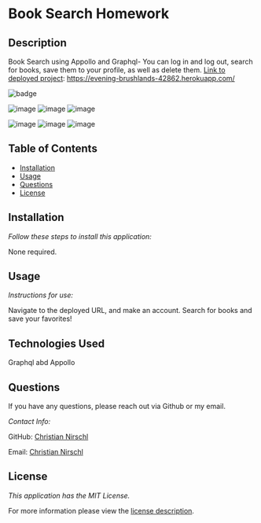# Book Search Homework

## Description

Book Search using Appollo and Graphql-  You can log in and log out, search for books, save them to your profile, as well as delete them. 
 [Link to deployed project]: https://evening-brushlands-42862.herokuapp.com/

![badge](https://img.shields.io/badge/license-MIT-green)

![image](https://user-images.githubusercontent.com/89895612/145359764-321294b6-c3d7-4ee2-85a0-137cc4baf7cb.png)
![image](https://user-images.githubusercontent.com/89895612/145359937-9efb5dce-452c-4e61-942b-1db6237049f6.png)
![image](https://user-images.githubusercontent.com/89895612/145360174-5b8f9741-4c0a-4a23-8fc2-2c3bb9d7d7b7.png)

![image](https://user-images.githubusercontent.com/89895612/145360370-26146c0f-fb58-4861-9377-38dc3f5a292e.png)
![image](https://user-images.githubusercontent.com/89895612/145360418-1c918a6e-4155-4eb0-911f-9a8518cb0bd3.png)
![image](https://user-images.githubusercontent.com/89895612/145361823-75393a2c-474d-472e-a30d-b86eabdfe47d.png)


## Table of Contents
  * [Installation](#installation)
  * [Usage](#usage)
  * [Questions](#questions)
  * [License](#license)
    
    
## Installation
    
  _Follow these steps to install this application:_

  None required.
      
## Usage

  _Instructions for use:_

  Navigate to the deployed URL, and make an account.  Search for books and save your favorites!
  
  
        
  [Link to deployed project]: https://evening-brushlands-42862.herokuapp.com/

## Technologies Used
  Graphql abd Appollo 
## Questions
      
  If you have any questions, please reach out via Github or my email.
  
  _Contact Info:_

  GitHub: 
          [Christian Nirschl](https://github.com/ChrisNirschl1)

  Email:
         [Christian Nirschl](mailto:christiannirschl6@gmail.com)
    
## License

      
  _This application has the MIT License._
      
  For more information please view the [license description](https://choosealicense.com/licenses/MIT).
